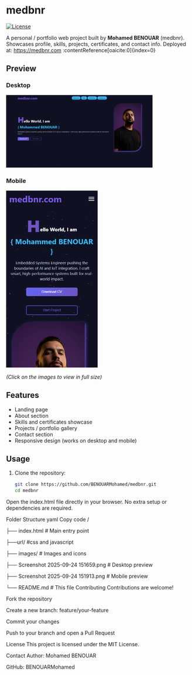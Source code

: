 # medbnr
[![License](https://img.shields.io/badge/license-MIT-blue.svg)]()

A personal / portfolio web project built by **Mohamed BENOUAR** (medbnr).  
Showcases profile, skills, projects, certificates, and contact info. Deployed at: https://medbnr.com :contentReference[oaicite:0]{index=0}
  

## Preview

### Desktop  
[<img src="./desktopsc.png" width="400"/>](./desktopsc.png)

### Mobile  
[<img src="./mobilesc.png" width="250"/>](./mobilesc.png)

*(Click on the images to view in full size)*


## Features

- Landing page  
- About section  
- Skills and certificates showcase  
- Projects / portfolio gallery  
- Contact section  
- Responsive design (works on desktop and mobile)  

## Usage

1. Clone the repository:
   ```bash
   git clone https://github.com/BENOUARMohamed/medbnr.git
   cd medbnr
Open the index.html file directly in your browser.
No extra setup or dependencies are required.

Folder Structure
yaml
Copy code
/

├── index.html        # Main entry point

├──url/               #css and javascript

├── images/           # Images and icons

├── Screenshot 2025-09-24 151659.png   # Desktop preview

├── Screenshot 2025-09-24 151913.png   # Mobile preview

└── README.md         # This file
Contributing
Contributions are welcome!

Fork the repository

Create a new branch: feature/your-feature

Commit your changes

Push to your branch and open a Pull Request

License
This project is licensed under the MIT License.

Contact
Author: Mohamed BENOUAR

GitHub: BENOUARMohamed
